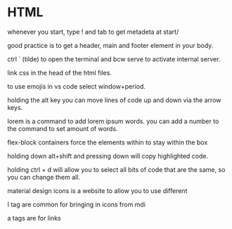 # HTML
whenever you start, type ! and tab to get metadeta at start/

good practice is to get a header, main and footer element in your body.

ctrl ` (tilde) to open the terminal and bcw serve to activate internal server.

link css in the head of the html files.

to use emojis in vs code select window+period.

holding the alt key you can move lines of code up and down via the arrow keys.

lorem is a command to add lorem ipsum words. you can add a number to the command to set amount of words.

flex-block containers force the elements within to stay within the box

holding down alt+shift and pressing down will copy highlighted code.

holding ctrl + d will allow you to select all bits of code that are the same, so you can change them all.

material design icons is a website to allow you to use different

I tag are common for bringing in icons from mdi

a tags are for links